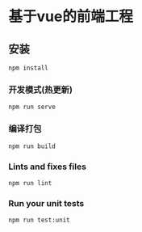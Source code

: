 # 基于vue的前端工程

## 安装
```
npm install
```

### 开发模式(热更新)
```
npm run serve
```

### 编译打包
```
npm run build
```

### Lints and fixes files
```
npm run lint
```

### Run your unit tests
```
npm run test:unit
```
